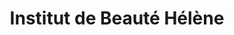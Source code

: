 ---
title: "Institut de Beauté Hélène"
url: /lys-haut-layon/institut-de-beaute-helene/
shop: beauté
---